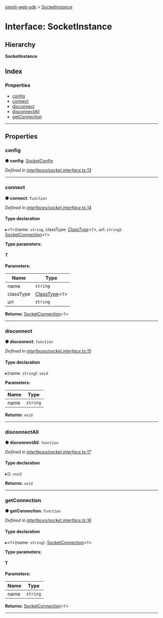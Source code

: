 [simpli-web-sdk](../README.md) > [SocketInstance](../interfaces/socketinstance.md)

# Interface: SocketInstance

## Hierarchy

**SocketInstance**

## Index

### Properties

* [config](socketinstance.md#config)
* [connect](socketinstance.md#connect)
* [disconnect](socketinstance.md#disconnect)
* [disconnectAll](socketinstance.md#disconnectall)
* [getConnection](socketinstance.md#getconnection)

---

## Properties

<a id="config"></a>

###  config

**● config**: *[SocketConfig](socketconfig.md)*

*Defined in [interfaces/socket.interface.ts:13](https://github.com/simplitech/simpli-web-sdk/blob/4ed922b/src/interfaces/socket.interface.ts#L13)*

___
<a id="connect"></a>

###  connect

**● connect**: *`function`*

*Defined in [interfaces/socket.interface.ts:14](https://github.com/simplitech/simpli-web-sdk/blob/4ed922b/src/interfaces/socket.interface.ts#L14)*

#### Type declaration
▸<`T`>(name: *`string`*, classType: *[ClassType](../#classtype)<`T`>*, url: *`string`*): [SocketConnection](../classes/socketconnection.md)<`T`>

**Type parameters:**

#### T 
**Parameters:**

| Name | Type |
| ------ | ------ |
| name | `string` |
| classType | [ClassType](../#classtype)<`T`> |
| url | `string` |

**Returns:** [SocketConnection](../classes/socketconnection.md)<`T`>

___
<a id="disconnect"></a>

###  disconnect

**● disconnect**: *`function`*

*Defined in [interfaces/socket.interface.ts:15](https://github.com/simplitech/simpli-web-sdk/blob/4ed922b/src/interfaces/socket.interface.ts#L15)*

#### Type declaration
▸(name: *`string`*): `void`

**Parameters:**

| Name | Type |
| ------ | ------ |
| name | `string` |

**Returns:** `void`

___
<a id="disconnectall"></a>

###  disconnectAll

**● disconnectAll**: *`function`*

*Defined in [interfaces/socket.interface.ts:17](https://github.com/simplitech/simpli-web-sdk/blob/4ed922b/src/interfaces/socket.interface.ts#L17)*

#### Type declaration
▸(): `void`

**Returns:** `void`

___
<a id="getconnection"></a>

###  getConnection

**● getConnection**: *`function`*

*Defined in [interfaces/socket.interface.ts:16](https://github.com/simplitech/simpli-web-sdk/blob/4ed922b/src/interfaces/socket.interface.ts#L16)*

#### Type declaration
▸<`T`>(name: *`string`*): [SocketConnection](../classes/socketconnection.md)<`T`>

**Type parameters:**

#### T 
**Parameters:**

| Name | Type |
| ------ | ------ |
| name | `string` |

**Returns:** [SocketConnection](../classes/socketconnection.md)<`T`>

___

